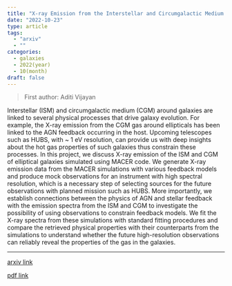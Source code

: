 ```yaml
---
title: "X-ray Emission from the Interstellar and Circumgalactic Medium of Elliptical Galaxies based on MACER simulations"
date: "2022-10-23"
type: article
tags:
  - "arxiv"
  - ""
categories:
  - galaxies
  - 2022(year)
  - 10(month)
draft: false
---
```


> First author: Aditi Vijayan

 Interstellar (ISM) and circumgalactic medium (CGM) around galaxies are linked
to several physical processes that drive galaxy evolution. For example, the
X-ray emission from the CGM gas around ellipticals has been linked to the AGN
feedback occurring in the host. Upcoming telescopes such as HUBS, with ~ 1 eV
resolution, can provide us with deep insights about the hot gas properties of
such galaxies thus constrain these processes. In this project, we discuss X-ray
emission of the ISM and CGM of elliptical galaxies simulated using MACER code.
We generate X-ray emission data from the MACER simulations with various
feedback models and produce mock observations for an instrument with high
spectral resolution, which is a necessary step of selecting sources for the
future observations with planned mission such as HUBS. More importantly, we
establish connections between the physics of AGN and stellar feedback with the
emission spectra from the ISM and CGM to investigate the possibility of using
observations to constrain feedback models. We fit the X-ray spectra from these
simulations with standard fitting procedures and compare the retrieved physical
properties with their counterparts from the simulations to understand whether
the future high-resolution observations can reliably reveal the properties of
the gas in the galaxies.

---
[arxiv link](http://arxiv.org/abs/2210.12886v1)

[pdf link](http://arxiv.org/pdf/2210.12886v1)